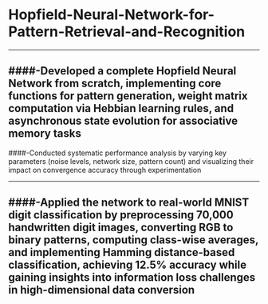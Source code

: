 # Hopfield-Neural-Network-for-Pattern-Retrieval-and-Recognition
---

####-Developed a complete Hopfield Neural Network from scratch, implementing core functions for pattern generation, weight matrix computation via Hebbian learning rules, and asynchronous state evolution for associative memory tasks
---

####-Conducted systematic performance analysis by varying key parameters (noise levels, network size, pattern count) and visualizing their impact on convergence accuracy through experimentation

---

####-Applied the network to real-world MNIST digit classification by preprocessing 70,000 handwritten digit images, converting RGB to binary patterns, computing class-wise averages, and implementing Hamming distance-based classification, achieving 12.5% accuracy while gaining insights into information loss challenges in high-dimensional data conversion
---
